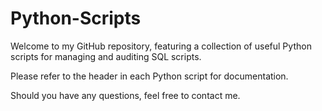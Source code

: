 # Python-Scripts

Welcome to my GitHub repository, featuring a collection of useful Python scripts for managing and auditing SQL scripts.

Please refer to the header in each Python script for documentation.

Should you have any questions, feel free to contact me.
